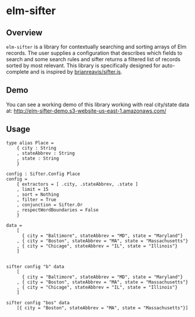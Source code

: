 # elm-sifter

## Overview
`elm-sifter` is a library for contextually searching and sorting arrays of Elm
records. The user supplies a configuration that describes which fields to search
and some search rules and sifter returns a filtered list of records sorted by
most relevant. This library is specifically designed for auto-complete and is
inspired by [brianreavis/sifter.js](https://github.com/brianreavis/sifter.js).

## Demo
You can see a working demo of this library working with real city/state data at:
http://elm-sifter-demo.s3-website-us-east-1.amazonaws.com/

## Usage
```
type alias Place =
    { city : String
    , stateAbbrev : String
    , state : String
    }

config : Sifter.Config Place
config =
    { extractors = [ .city, .stateAbbrev, .state ]
    , limit = 15
    , sort = Nothing
    , filter = True
    , conjunction = Sifter.Or
    , respectWordBoundaries = False
    }

data =
    [
      { city = "Baltimore", stateAbbrev = "MD", state = "Maryland"}
    , { city = "Boston", stateAbbrev = "MA", state = "Massachusetts"}
    , { city = "Chicage", stateAbbrev = "IL", state = "Illinois"}
    ]


sifter config "b" data
    [
      { city = "Baltimore", stateAbbrev = "MD", state = "Maryland"}
    , { city = "Boston", stateAbbrev = "MA", state = "Massachusetts"}
    , { city = "Chicage", stateAbbrev = "IL", state = "Illinois"}
    ]

sifter config "bos" data
    [{ city = "Boston", stateAbbrev = "MA", state = "Massachusetts"}]

```

